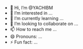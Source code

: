 - 👋 Hi, I’m @YACHIBM
- 👀 I’m interested in ...
- 🌱 I’m currently learning ...
- 💞️ I’m looking to collaborate on ...
- 📫 How to reach me ...
- 😄 Pronouns: ...
- ⚡ Fun fact: ...

<!---
YACHIBM/YACHIBM is a ✨ special ✨ repository because its `README.md` (this file) appears on your GitHub profile.
You can click the Preview link to take a look at your changes.
--->
